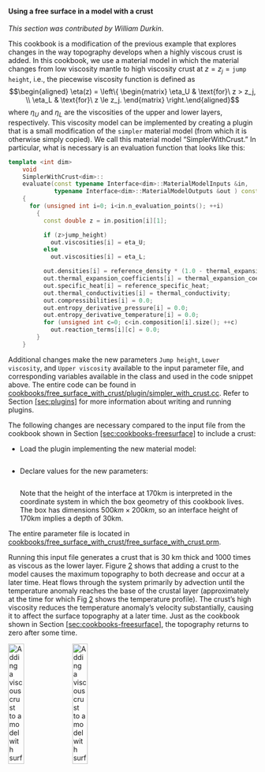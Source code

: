 #### Using a free surface in a model with a crust

*This section was contributed by William Durkin*.

This cookbook is a modification of the previous example that explores changes
in the way topography develops when a highly viscous crust is added. In this
cookbook, we use a material model in which the material changes from low
viscosity mantle to high viscosity crust at $z = z_j = \texttt{jump height}$,
i.e., the piecewise viscosity function is defined as $$\begin{aligned}
  \eta(z) = \left\{
    \begin{matrix}
      \eta_U & \text{for}\ z > z_j, \\
      \eta_L & \text{for}\ z  \le z_j.
    \end{matrix}
  \right.\end{aligned}$$ where $\eta_U$ and $\eta_L$ are the viscosities of
the upper and lower layers, respectively. This viscosity model can be
implemented by creating a plugin that is a small modification of the `simpler`
material model (from which it is otherwise simply copied). We call this
material model &ldquo;SimplerWithCrust.&rdquo; In particular, what is
necessary is an evaluation function that looks like this:

``` c++
template <int dim>
    void
    SimplerWithCrust<dim>::
    evaluate(const typename Interface<dim>::MaterialModelInputs &in,
             typename Interface<dim>::MaterialModelOutputs &out ) const
    {
      for (unsigned int i=0; i<in.n_evaluation_points(); ++i)
        {
          const double z = in.position[i][1];

          if (z>jump_height)
            out.viscosities[i] = eta_U;
          else
            out.viscosities[i] = eta_L;

          out.densities[i] = reference_density * (1.0 - thermal_expansion_coefficient * (in.temperature[i] - reference_temperature));
          out.thermal_expansion_coefficients[i] = thermal_expansion_coefficient;
          out.specific_heat[i] = reference_specific_heat;
          out.thermal_conductivities[i] = thermal_conductivity;
          out.compressibilities[i] = 0.0;
          out.entropy_derivative_pressure[i] = 0.0;
          out.entropy_derivative_temperature[i] = 0.0;
          for (unsigned int c=0; c<in.composition[i].size(); ++c)
            out.reaction_terms[i][c] = 0.0;
        }
    }
```

Additional changes make the new parameters `Jump height`, `Lower viscosity`,
and `Upper viscosity` available to the input parameter file, and corresponding
variables available in the class and used in the code snippet above. The
entire code can be found in
[cookbooks/free_surface_with_crust/plugin/simpler_with_crust.cc]. Refer to
Section&nbsp;[\[sec:plugins\]][1] for more information about writing and
running plugins.

The following changes are necessary compared to the input file from the
cookbook shown in Section&nbsp;[\[sec:cookbooks-freesurface\]][2] to include a
crust:

-   Load the plugin implementing the new material model:

    ``` prmfile
    ```

-   Declare values for the new parameters:

    ``` prmfile
    ```

    Note that the height of the interface at 170km is interpreted in the
    coordinate system in which the box geometry of this cookbook lives. The
    box has dimensions $500\si{km}\times 200\si{km}$, so an interface height
    of 170km implies a depth of 30km.

The entire parameter file is located in
[cookbooks/free_surface_with_crust/free_surface_with_crust.prm].

Running this input file generates a crust that is 30 km thick and 1000 times
as viscous as the lower layer. Figure&nbsp;[2] shows that adding a crust to
the model causes the maximum topography to both decrease and occur at a later
time. Heat flows through the system primarily by advection until the
temperature anomaly reaches the base of the crustal layer (approximately at
the time for which Fig&nbsp;[2] shows the temperature profile). The
crust&rsquo;s high viscosity reduces the temperature anomaly&rsquo;s velocity
substantially, causing it to affect the surface topography at a later time.
Just as the cookbook shown in Section&nbsp;[\[sec:cookbooks-freesurface\]][2],
the topography returns to zero after some time.

<img src="cookbooks/free_surface_with_crust/doc/free_surface_with_crust.png" title="fig:" id="fig:freesurfaceWC" style="height:25.0%" alt="Adding a viscous crust to a model with surface topography. The thermal anomaly spreads horizontally as it collides with the highly viscous crust (left, white solid line). The addition of a crustal layer both dampens and delays the appearance of the topographic maximum and minimum (right)." />
<img src="cookbooks/free_surface_with_crust/doc/topography.png" title="fig:" id="fig:freesurfaceWC" style="height:25.0%" alt="Adding a viscous crust to a model with surface topography. The thermal anomaly spreads horizontally as it collides with the highly viscous crust (left, white solid line). The addition of a crustal layer both dampens and delays the appearance of the topographic maximum and minimum (right)." />

  [cookbooks/free_surface_with_crust/plugin/simpler_with_crust.cc]: cookbooks/free_surface_with_crust/plugin/simpler_with_crust.cc
  [1]: #sec:plugins
  [2]: #sec:cookbooks-freesurface
  [cookbooks/free_surface_with_crust/free_surface_with_crust.prm]: cookbooks/free_surface_with_crust/free_surface_with_crust.prm
  [2]: #fig:freesurfaceWC
